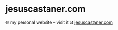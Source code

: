 # jesuscastaner.com

🌐 my personal website – visit it at
[jesuscastaner.com](https://jesuscastaner.com/)
